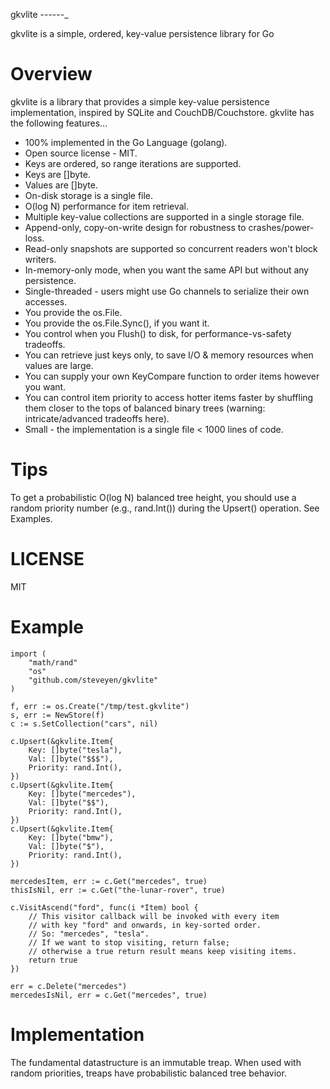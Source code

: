 gkvlite
------_

gkvlite is a simple, ordered, key-value persistence library for Go

Overview
========

gkvlite is a library that provides a simple key-value persistence
implementation, inspired by SQLite and CouchDB/Couchstore.  gkvlite
has the following features...

* 100% implemented in the Go Language (golang).
* Open source license - MIT.
* Keys are ordered, so range iterations are supported.
* Keys are []byte.
* Values are []byte.
* On-disk storage is a single file.
* O(log N) performance for item retrieval.
* Multiple key-value collections are supported in a single storage file.
* Append-only, copy-on-write design for robustness to crashes/power-loss.
* Read-only snapshots are supported so concurrent readers won't block writers.
* In-memory-only mode, when you want the same API but without any persistence.
* Single-threaded - users might use Go channels to serialize their own accesses.
* You provide the os.File.
* You provide the os.File.Sync(), if you want it.
* You control when you Flush() to disk, for performance-vs-safety tradeoffs.
* You can retrieve just keys only, to save I/O & memory resources when values are large.
* You can supply your own KeyCompare function to order items however you want.
* You can control item priority to access hotter items faster
  by shuffling them closer to the tops of balanced binary
  trees (warning: intricate/advanced tradeoffs here).
* Small - the implementation is a single file < 1000 lines of code.

Tips
====

To get a probabilistic O(log N) balanced tree height, you should use a
random priority number (e.g., rand.Int()) during the Upsert()
operation.  See Examples.

LICENSE
=======

MIT

Example
=======

    import (
        "math/rand"
        "os"
        "github.com/steveyen/gkvlite"
    )
    
	f, err := os.Create("/tmp/test.gkvlite")
	s, err := NewStore(f)
	c := s.SetCollection("cars", nil)
    
    c.Upsert(&gkvlite.Item{
        Key: []byte("tesla"),
        Val: []byte("$$$"),
        Priority: rand.Int(),
    })
    c.Upsert(&gkvlite.Item{
        Key: []byte("mercedes"),
        Val: []byte("$$"),
        Priority: rand.Int(),
    })
    c.Upsert(&gkvlite.Item{
        Key: []byte("bmw"),
        Val: []byte("$"),
        Priority: rand.Int(),
    })
    
    mercedesItem, err := c.Get("mercedes", true)
    thisIsNil, err := c.Get("the-lunar-rover", true)
    
    c.VisitAscend("ford", func(i *Item) bool {
        // This visitor callback will be invoked with every item
        // with key "ford" and onwards, in key-sorted order.
        // So: "mercedes", "tesla".
        // If we want to stop visiting, return false;
        // otherwise a true return result means keep visiting items.
        return true
    })
    
    err = c.Delete("mercedes")
    mercedesIsNil, err = c.Get("mercedes", true)

Implementation
==============

The fundamental datastructure is an immutable treap.  When used with
random priorities, treaps have probabilistic balanced tree behavior.